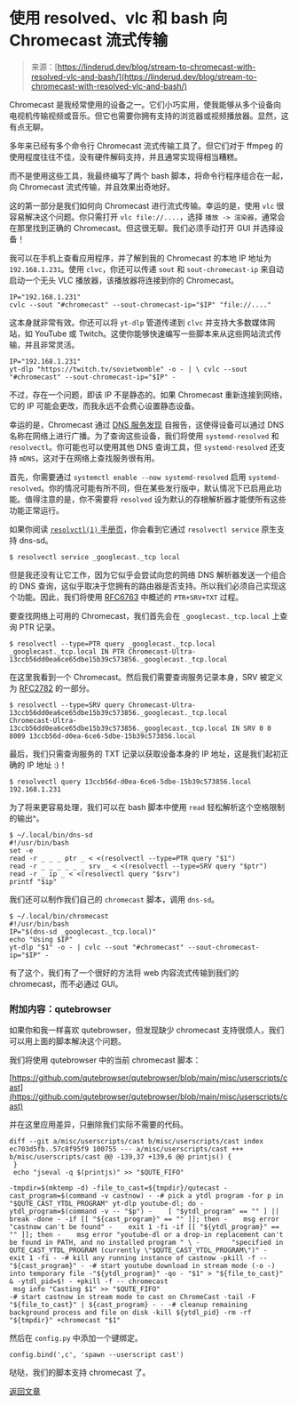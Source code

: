 <!--yml

category: 未分类

日期：2024-05-27 14:35:23

-->

# 使用 resolved、vlc 和 bash 向 Chromecast 流式传输

> 来源：[https://linderud.dev/blog/stream-to-chromecast-with-resolved-vlc-and-bash/](https://linderud.dev/blog/stream-to-chromecast-with-resolved-vlc-and-bash/)

Chromecast 是我经常使用的设备之一。它们小巧实用，使我能够从多个设备向电视机传输视频或音乐。但它也需要你拥有支持的浏览器或视频播放器。显然，这有点无聊。

多年来已经有多个命令行 Chromecast 流式传输工具了。但它们对于 ffmpeg 的使用程度往往不佳，没有硬件解码支持，并且通常实现得相当糟糕。

而不是使用这些工具，我最终编写了两个 bash 脚本，将命令行程序组合在一起，向 Chromecast 流式传输，并且效果出奇地好。

这的第一部分是我们如何向 Chromecast 进行流式传输。幸运的是，使用 `vlc` 很容易解决这个问题。你只需打开 `vlc file://....`，选择 `播放 -> 渲染器`，通常会在那里找到正确的 Chromecast。但这很无聊。我们必须手动打开 GUI 并选择设备！

我可以在手机上查看应用程序，并了解到我的 Chromecast 的本地 IP 地址为 `192.168.1.231`。使用 `clvc`，你还可以传递 `sout` 和 `sout-chromecast-ip` 来自动启动一个无头 VLC 播放器，该播放器将连接到你的 Chromecast。

```
IP="192.168.1.231"
cvlc --sout "#chromecast" --sout-chromecast-ip="$IP" "file://...."
```

这本身就非常有效。你还可以将 `yt-dlp` 管道传递到 `clvc` 并支持大多数媒体网站，如 YouTube 或 Twitch。这使你能够快速编写一些脚本来从这些网站流式传输，并且非常灵活。

```
IP="192.168.1.231"
yt-dlp "https://twitch.tv/sovietwomble" -o - | \ cvlc --sout "#chromecast" --sout-chromecast-ip="$IP" -
```

不过，存在一个问题，即该 IP 不是静态的。如果 Chromecast 重新连接到网络，它的 IP 可能会更改，而我永远不会费心设置静态设备。

幸运的是，Chromecast 通过 [DNS 服务发现](http://www.dns-sd.org/) 自报告，这使得设备可以通过 DNS 名称在网络上进行广播。为了查询这些设备，我们将使用 `systemd-resolved` 和 `resolvectl`。你可能也可以使用其他 DNS 查询工具，但 `systemd-resolved` 还支持 `mDNS`，这对于在网络上查找服务很有用。

首先，你需要通过 `systemctl enable --now systemd-resolved` 启用 `systemd-resolved`。你的情况可能有所不同，但在某些发行版中，默认情况下已启用此功能。值得注意的是，你不需要将 `resolved` 设为默认的存根解析器才能使所有这些功能正常运行。

如果你阅读 [`resolvctl(1)` 手册页](https://man.archlinux.org/man/resolvectl.1#COMMANDS)，你会看到它通过 `resolvectl service` 原生支持 dns-sd。

```
$ resolvectl service _googlecast._tcp local
```

但是我还没有让它工作，因为它似乎会尝试向您的网络 DNS 解析器发送一个组合的 DNS 查询，这似乎取决于您拥有的路由器是否支持。所以我们必须自己实现这个功能。因此，我们将使用 [RFC6763](https://www.ietf.org/rfc/rfc6763.txt) 中概述的 `PTR+SRV+TXT` 过程。

要查找网络上可用的 Chromecast，我们首先会在 `_googlecast._tcp.local` 上查询 PTR 记录。

```
$ resolvectl --type=PTR query _googlecast._tcp.local
_googlecast._tcp.local IN PTR Chromecast-Ultra-13ccb56dd0ea6ce65dbe15b39c573856._googlecast._tcp.local
```

在这里我看到一个 Chromecast。然后我们需要查询服务记录本身，SRV 被定义为 [RFC2782](https://tools.ietf.org/html/rfc2782) 的一部分。

```
$ resolvectl --type=SRV query Chromecast-Ultra-13ccb56dd0ea6ce65dbe15b39c573856._googlecast._tcp.local
Chromecast-Ultra-13ccb56dd0ea6ce65dbe15b39c573856._googlecast._tcp.local IN SRV 0 0 8009 13ccb56d-d0ea-6ce6-5dbe-15b39c573856.local
```

最后，我们只需查询服务的 TXT 记录以获取设备本身的 IP 地址，这是我们起初正确的 IP 地址 :)！

```
$ resolvectl query 13ccb56d-d0ea-6ce6-5dbe-15b39c573856.local
192.168.1.231
```

为了将来更容易处理，我们可以在 bash 脚本中使用 `read` 轻松解析这个空格限制的输出^。

```
$ ~/.local/bin/dns-sd
#!/usr/bin/bash
set -e
read -r _ _ _ ptr _ < <(resolvectl --type=PTR query "$1")
read -r _ _ _ _ _ _ srv _ < <(resolvectl --type=SRV query "$ptr")
read -r _ ip _ < <(resolvectl query "$srv")
printf "$ip"
```

我们还可以制作我们自己的 `chromecast` 脚本，调用 `dns-sd`。

```
$ ~/.local/bin/chromecast
#!/usr/bin/bash
IP="$(dns-sd _googlecast._tcp.local)"
echo "Using $IP"
yt-dlp "$1" -o - | cvlc --sout "#chromecast" --sout-chromecast-ip="$IP" -
```

有了这个，我们有了一个很好的方法将 web 内容流式传输到我们的 chromecast，而不必通过 GUI。

### 附加内容：qutebrowser

如果你和我一样喜欢 qutebrowser，但发现缺少 chromecast 支持很烦人，我们可以用上面的脚本解决这个问题。

我们将使用 qutebrowser 中的当前 chromecast 脚本：

[https://github.com/qutebrowser/qutebrowser/blob/main/misc/userscripts/cast](https://github.com/qutebrowser/qutebrowser/blob/main/misc/userscripts/cast)

并在这里应用差异，只删除我们实际不需要的代码。

```
diff --git a/misc/userscripts/cast b/misc/userscripts/cast index ec703d5fb..57c8f95f9 100755 --- a/misc/userscripts/cast +++ b/misc/userscripts/cast @@ -139,37 +139,6 @@ printjs() {
 }
 echo "jseval -q $(printjs)" >> "$QUTE_FIFO"

-tmpdir=$(mktemp -d) -file_to_cast=${tmpdir}/qutecast -cast_program=$(command -v castnow) - -# pick a ytdl program -for p in "$QUTE_CAST_YTDL_PROGRAM" yt-dlp youtube-dl; do -    ytdl_program=$(command -v -- "$p") -    [ "$ytdl_program" == "" ] || break -done - -if [[ "${cast_program}" == "" ]]; then -    msg error "castnow can't be found" -    exit 1 -fi -if [[ "${ytdl_program}" == "" ]]; then -    msg error "youtube-dl or a drop-in replacement can't be found in PATH, and no installed program " \ -        "specified in QUTE_CAST_YTDL_PROGRAM (currently \"$QUTE_CAST_YTDL_PROGRAM\")" -    exit 1 -fi - -# kill any running instance of castnow -pkill -f -- "${cast_program}" - -# start youtube download in stream mode (-o -) into temporary file -"${ytdl_program}" -qo - "$1" > "${file_to_cast}" & -ytdl_pid=$! - +pkill -f -- chromecast
 msg info "Casting $1" >> "$QUTE_FIFO"
-# start castnow in stream mode to cast on ChromeCast -tail -F "${file_to_cast}" | ${cast_program} - - -# cleanup remaining background process and file on disk -kill ${ytdl_pid} -rm -rf "${tmpdir}" +chromecast "$1" 
```

然后在 `config.py` 中添加一个键绑定。

```
config.bind(',c', 'spawn --userscript cast')
```

哒哒，我们的脚本支持 chromecast 了。

[返回文章](https://linderud.dev/blog/)
